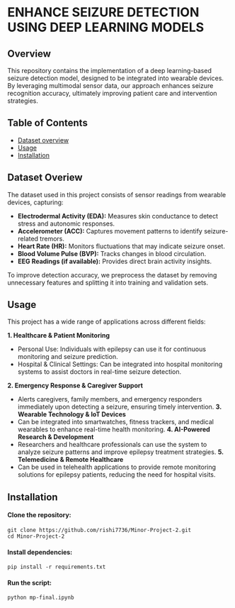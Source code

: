 # ENHANCE SEIZURE DETECTION USING DEEP LEARNING MODELS
## Overview
This repository contains the implementation of a deep learning-based seizure detection model, designed to be integrated into wearable devices. By leveraging multimodal sensor data, our approach enhances seizure recognition accuracy, ultimately improving patient care and intervention strategies.
## Table of Contents 
- [Dataset overview](#Dataset)
- [Usage](#Usage)
- [Installation](#Installation)
  
## Dataset Overiew
The dataset used in this project consists of sensor readings from wearable devices, capturing:
  - **Electrodermal Activity (EDA):** Measures skin conductance to detect stress and autonomic responses.
  - **Accelerometer (ACC):** Captures movement patterns to identify seizure-related tremors.
  - **Heart Rate (HR):** Monitors fluctuations that may indicate seizure onset.
  - **Blood Volume Pulse (BVP):** Tracks changes in blood circulation.
  - **EEG Readings (if available):** Provides direct brain activity insights.
  
To improve detection accuracy, we preprocess the dataset by removing unnecessary features and splitting it into training and validation sets.

## Usage
This project has a wide range of applications across different fields:

  **1. Healthcare & Patient Monitoring**
  - Personal Use: Individuals with epilepsy can use it for continuous monitoring and seizure prediction.
  - Hospital & Clinical Settings: Can be integrated into hospital monitoring systems to assist doctors in real-time seizure detection.
    
  **2. Emergency Response & Caregiver Support**
  - Alerts caregivers, family members, and emergency responders immediately upon detecting a seizure, ensuring timely intervention.
  **3. Wearable Technology & IoT Devices**
  - Can be integrated into smartwatches, fitness trackers, and medical wearables to enhance real-time health monitoring.
  **4. AI-Powered Research & Development**
  - Researchers and healthcare professionals can use the system to analyze seizure patterns and improve epilepsy treatment strategies.
  **5. Telemedicine & Remote Healthcare**
  - Can be used in telehealth applications to provide remote monitoring solutions for epilepsy patients, reducing the need for hospital visits.

## Installation

#### Clone the repository:
    git clone https://github.com/rishi7736/Minor-Project-2.git
    cd Minor-Project-2

#### Install dependencies:
    pip install -r requirements.txt

#### Run the script:
    python mp-final.ipynb
